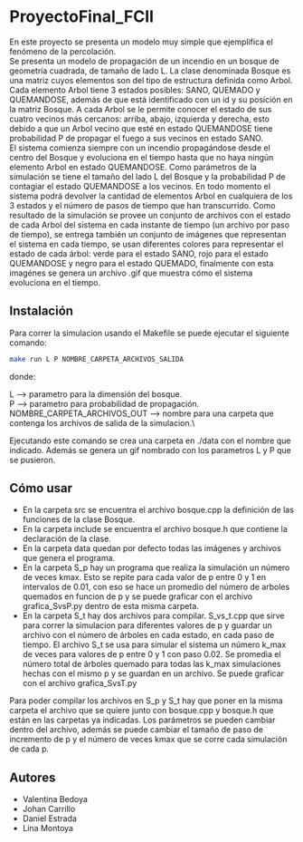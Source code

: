 # ProyectoFinal_FCII

En este proyecto se presenta un modelo muy simple que ejemplifica el fenómeno de la percolación.\
Se presenta un modelo de propagación de un incendio en un bosque de geometría cuadrada, de tamaño de lado L. La clase denominada Bosque es una matriz cuyos elementos son del tipo de estructura definida como Arbol. Cada elemento Arbol tiene 3 estados posibles: SANO, QUEMADO y QUEMANDOSE, además de que está identificado con un id y su posición en la matriz Bosque. A cada Arbol se le permite conocer el estado de sus cuatro vecinos más cercanos: arriba, abajo, izquierda y derecha, esto debido a que un Arbol vecino que esté en estado QUEMANDOSE tiene probabilidad P de propagar el fuego a sus vecinos en estado SANO.\
El sistema comienza siempre con un incendio propagándose desde el centro del Bosque y evoluciona en el tiempo hasta que no haya ningún elemento Arbol en estado QUEMANDOSE. Como parámetros de la simulación se tiene el tamaño del lado L del Bosque y la probabilidad P de contagiar el estado QUEMANDOSE a los vecinos. En todo momento el sistema podrá devolver la cantidad de elementos Arbol en cualquiera de los 3 estados y el número de pasos de tiempo que han transcurrido. Como resultado de la simulación se provee un conjunto de archivos con el estado de cada Arbol del sistema en cada instante de tiempo (un archivo por paso de tiempo), se entrega también un conjunto de imágenes que representan el sistema en cada tiempo, se usan diferentes colores para representar el estado de cada árbol: verde para el estado SANO, rojo para el estado QUEMANDOSE y negro para el estado QUEMADO, finalmente con esta imagénes se genera un archivo .gif que muestra cómo el sistema evoluciona en el tiempo.

## Instalación

Para correr la simulacion usando el Makefile se puede ejecutar el siguiente comando:

```bash
make run L P NOMBRE_CARPETA_ARCHIVOS_SALIDA
```

donde:

L --> parametro para la dimensión del bosque.\
P --> parametro para probabilidad de propagación.\
NOMBRE_CARPETA_ARCHIVOS_OUT --> nombre para una carpeta que contenga los archivos de salida de la simulacion.\

Ejecutando este comando se crea una carpeta en ./data con el nombre que indicado. Además se genera un gif nombrado
con los parametros L y P que se pusieron.

## Cómo usar

- En la carpeta src se encuentra el archivo bosque.cpp la definición de las funciones de la clase Bosque.
- En la carpeta include se encuentra el archivo bosque.h que contiene la declaración de la clase.
- En la carpeta data quedan por defecto todas las imágenes y archivos que genera el programa.
- En la carpeta S_p hay un programa que realiza la simulación un número de veces kmax. Esto se repite para cada valor de p entre 0 y 1 en intervalos de 0.01, con eso se hace un promedio del número de arboles quemados en funcion de p y se puede graficar con el archivo grafica_SvsP.py dentro de esta misma carpeta.
- En la carpeta S_t hay dos archivos para compilar. S_vs_t.cpp que sirve para correr la simulacion para diferentes valores de p y guardar un archivo con el número de árboles en cada estado, en cada paso de tiempo. El archivo S_t se usa para simular el sistema un número k_max de veces para valores de p entre 0 y 1 con paso 0.02. Se promedia el número total de árboles quemado para todas las k_max simulaciones hechas con el mismo p y se guardan en un archivo. Se puede graficar  con el archivo grafica_SvsT.py

Para poder compilar los archivos en S_p y S_t hay que poner en la misma carpeta el archivo que se quiere junto con bosque.cpp y bosque.h que están en las carpetas ya indicadas. Los parámetros se pueden cambiar dentro del archivo, además se puede cambiar el tamaño de paso de incremento de p y el número de veces kmax que se corre cada simulación de cada p.

## Autores
- Valentina Bedoya
- Johan Carrillo
- Daniel Estrada
- Lina Montoya



